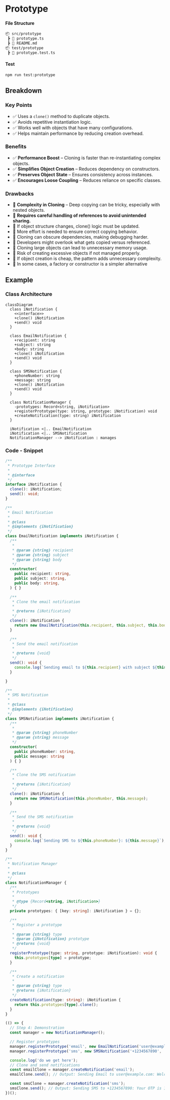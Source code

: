 
# Prototype

#### File Structure

```bash
📦 src/prototype
 ┣ 📜 prototype.ts
 ┣ 📜 README.md
📦 test/prototype
 ┣ 📜 prototype.test.ts
```

#### Test

```bash
npm run test:prototype
```

## Breakdown

### Key Points
- :white_check_mark: Uses a `clone()` method to duplicate objects.
- :white_check_mark: Avoids repetitive instantiation logic.
- :white_check_mark: Works well with objects that have many configurations.
- :white_check_mark: Helps maintain performance by reducing creation overhead.

### Benefits
- :white_check_mark: **Performance Boost** – Cloning is faster than re-instantiating complex objects.
- :white_check_mark: **Simplifies Object Creation** – Reduces dependency on constructors.
- :white_check_mark: **Preserves Object State** – Ensures consistency across instances.
- :white_check_mark: **Encourages Loose Coupling** – Reduces reliance on specific classes.

### Drawbacks

- :no_entry_sign: **Complexity in Cloning** – Deep copying can be tricky, especially with nested objects.
- :no_entry_sign: **Requires careful handling of references to avoid unintended sharing.**
- :no_entry_sign: If object structure changes, clone() logic must be updated.
- :no_entry_sign: More effort is needed to ensure correct copying behavior.
- :no_entry_sign: Cloning can obscure dependencies, making debugging harder.
- :no_entry_sign: Developers might overlook what gets copied versus referenced.
- :no_entry_sign: Cloning large objects can lead to unnecessary memory usage.
- :no_entry_sign: Risk of creating excessive objects if not managed properly.
- :no_entry_sign: If object creation is cheap, the pattern adds unnecessary complexity.
- :no_entry_sign: In some cases, a factory or constructor is a simpler alternative



## Example

### Class Architecture

```mermaid
classDiagram
  class iNotification {
    <<interface>>
    +clone() iNotification
    +send() void
  }

  class EmailNotification {
    +recipient: string
    +subject: string
    +body: string
    +clone() iNotification
    +send() void
  }

  class SMSNotification {
    +phoneNumber: string
    +message: string
    +clone() iNotification
    +send() void
  }

  class NotificationManager {
    -prototypes: Record<string, iNotification>
    +registerPrototype(type: string, prototype: iNotification) void
    +createNotification(type: string) iNotification
  }

  iNotification <|.. EmailNotification
  iNotification <|.. SMSNotification
  NotificationManager --> iNotification : manages

```

### Code - Snippet

```typescript
/**
 * Prototype Interface
 * 
 * @interface
 */
interface iNotification {
  clone(): iNotification;
  send(): void;
}

/**
 * Email Notification
 * 
 * @class
 * @implements {iNotification}
 */
class EmailNotification implements iNotification {
  /**
   * 
   * @param {string} recipient 
   * @param {string} subject 
   * @param {string} body 
   */
  constructor(
    public recipient: string,
    public subject: string,
    public body: string,
  ) { }

  /**
   * Clone the email notification
   * 
   * @returns {iNotification}
   */
  clone(): iNotification {
    return new EmailNotification(this.recipient, this.subject, this.body);
  }

  /**
   * Send the email notification
   * 
   * @returns {void}
   */
  send(): void {
    console.log(`Sending email to ${this.recipient} with subject ${this.subject} and body ${this.body}`);
  }

}

/**
 * SMS Notification
 * 
 * @class
 * @implements {iNotification}
 */
class SMSNotification implements iNotification {
  /**
   * 
   * @param {string} phoneNumber 
   * @param {string} message 
   */
  constructor(
    public phoneNumber: string,
    public message: string
  ) { }

  /**
   * Clone the SMS notification
   * 
   * @returns {iNotification}
   */
  clone(): iNotification {
    return new SMSNotification(this.phoneNumber, this.message);
  }

  /**
   * Send the SMS notification
   * 
   * @returns {void}
   */
  send(): void {
    console.log(`Sending SMS to ${this.phoneNumber}: ${this.message}`);
  }
}

/**
 * Notification Manager
 * 
 * @class
 */
class NotificationManager {
  /**
   * Prototypes
   * 
   * @type {Record<string, iNotification>}
   */
  private prototypes: { [key: string]: iNotification } = {};

  /**
   * Register a prototype
   * 
   * @param {string} type 
   * @param {iNotification} prototype 
   * @returns {void}
   */
  registerPrototype(type: string, prototype: iNotification): void {
    this.prototypes[type] = prototype;
  }

  /**
   * Create a notification
   * 
   * @param {string} type 
   * @returns {iNotification}
   */
  createNotification(type: string): iNotification {
    return this.prototypes[type].clone();
  }
}

(() => {
  // Step 4: Demonstration
  const manager = new NotificationManager();

  // Register prototypes
  manager.registerPrototype('email', new EmailNotification('user@example.com', 'Welcome', 'Thanks for signing up!'));
  manager.registerPrototype('sms', new SMSNotification('+1234567890', 'Your OTP is 1234'));

  console.log('do we get here');
  // Clone and send notifications
  const emailClone = manager.createNotification('email');
  emailClone.send(); // Output: Sending Email to user@example.com: Welcome - Thanks for signing up!

  const smsClone = manager.createNotification('sms');
  smsClone.send(); // Output: Sending SMS to +1234567890: Your OTP is 1234
})();
```
